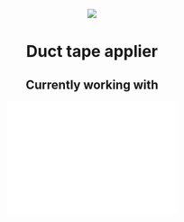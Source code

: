 <p align="center">
<img src="https://media0.giphy.com/media/VeSvZhPrqgZxx2KpOA/giphy.gif?cid=ecf05e472f34io0x2dawhs4ppys6bwwrhzw7j400n0jfe4tb&rid=giphy.gif&ct=g">
</p>

<h1 align="center">Duct tape applier</h1>
<h2 align="center"><b>Currently working with</b></h2>
<p align="center">
<img src="hex_grid.svg" height="200px"/>
</p>
